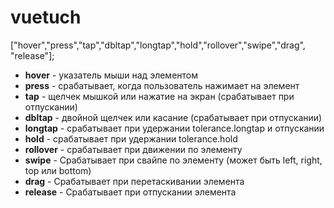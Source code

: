 # vuetuch

["hover","press","tap","dbltap","longtap","hold","rollover","swipe","drag", "release"];

- **hover** - указатель мыши над элементом
- **press** - срабатывает, когда пользователь нажимает на элемент
- **tap** - щелчек мышкой или нажатие на экран (срабатывает при отпускании)
- **dbltap** - двойной щелчек или касание (срабатывает при отпускании)
- **longtap** - срабатывает при удержании tolerance.longtap и отпускании
- **hold** - срабатывает при удержании tolerance.hold
- **rollover** - срабатывает при движении по элементу
- **swipe** - Срабатывает при свайпе по элементу (может быть left, right, top или bottom)
- **drag** - Срабатывает при перетаскивании элемента
- **release** - Срабатывает при отпускании элемента